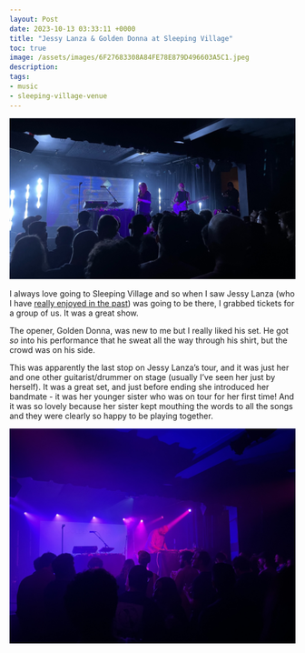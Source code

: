 ```yaml
---
layout: Post
date: 2023-10-13 03:33:11 +0000
title: "Jessy Lanza & Golden Donna at Sleeping Village"
toc: true
image: /assets/images/6F27683308A84FE78E879D496603A5C1.jpeg
description: 
tags: 
- music
- sleeping-village-venue
---
```


![Jessy Lanza](/assets/images/6F27683308A84FE78E879D496603A5C1.jpeg)

I always love going to Sleeping Village and so when I saw Jessy Lanza (who I have [really enjoyed in the past](/blog/attending/caribou-and-jessy-lanza)) was going to be there, I grabbed tickets for a group of us\. It was a great show\.

The opener, Golden Donna, was new to me but I really liked his set\. He got *so* into his performance that he sweat all the way through his shirt, but the crowd was on his side\.

This was apparently the last stop on Jessy Lanza’s tour, and it was just her and one other guitarist/drummer on stage \(usually I’ve seen her just by herself\)\. It was a great set, and just before ending she introduced her bandmate \- it was her younger sister who was on tour for her first time\! And it was so lovely because her sister kept mouthing the words to all the songs and they were clearly so happy to be playing together\.

![Golden Donna](/assets/images/8EC3A70F97594D099A4EDB54C8F79FBB.jpeg)
